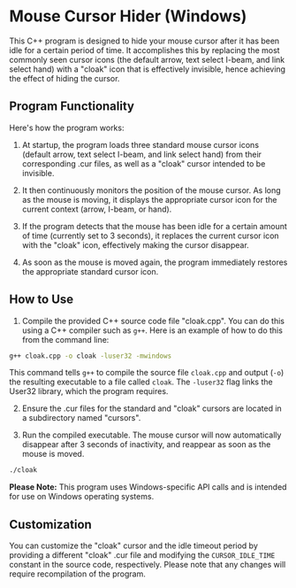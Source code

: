 # Mouse Cursor Hider (Windows)

This C++ program is designed to hide your mouse cursor after it has been idle for a certain period of time. It accomplishes this by replacing the most commonly seen cursor icons (the default arrow, text select I-beam, and link select hand) with a "cloak" icon that is effectively invisible, hence achieving the effect of hiding the cursor.

## Program Functionality

Here's how the program works:

1. At startup, the program loads three standard mouse cursor icons (default arrow, text select I-beam, and link select hand) from their corresponding .cur files, as well as a "cloak" cursor intended to be invisible.

2. It then continuously monitors the position of the mouse cursor. As long as the mouse is moving, it displays the appropriate cursor icon for the current context (arrow, I-beam, or hand).

3. If the program detects that the mouse has been idle for a certain amount of time (currently set to 3 seconds), it replaces the current cursor icon with the "cloak" icon, effectively making the cursor disappear.

4. As soon as the mouse is moved again, the program immediately restores the appropriate standard cursor icon.

## How to Use

1. Compile the provided C++ source code file "cloak.cpp". You can do this using a C++ compiler such as `g++`. Here is an example of how to do this from the command line:

```sh
g++ cloak.cpp -o cloak -luser32 -mwindows
```

This command tells `g++` to compile the source file `cloak.cpp` and output (`-o`) the resulting executable to a file called `cloak`. The `-luser32` flag links the User32 library, which the program requires.

2. Ensure the .cur files for the standard and "cloak" cursors are located in a subdirectory named "cursors".

3. Run the compiled executable. The mouse cursor will now automatically disappear after 3 seconds of inactivity, and reappear as soon as the mouse is moved.

```sh
./cloak
```

**Please Note:** This program uses Windows-specific API calls and is intended for use on Windows operating systems.

## Customization

You can customize the "cloak" cursor and the idle timeout period by providing a different "cloak" .cur file and modifying the `CURSOR_IDLE_TIME` constant in the source code, respectively. Please note that any changes will require recompilation of the program.
